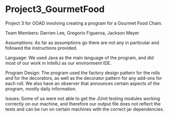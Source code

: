 # Project3_GourmetFood
Project 3 for OOAD involving creating a program for a Gourmet Food Chain.

Team Members: Darrien Lee, Gregorio Figueroa, Jackson Meyer

Assumptions: As far as assumptions go there are not any in particular and followed the instructions provided.

Language: We used Java as the main language of the program, and did most of our work in IntelliJ as our environment IDE.

Program Design: The program used the factory design pattern for the rolls and for the decorators, as well as the decorator pattern for any add-ons for each roll. We also have an observer that announces certain aspects of the program, mostly daily information.

Issues: Some of us were not able to get the JUnit testing modules working correctly on our machine, and therefore our output file does not reflect the tests and can be run on certain machines with the correct jar dependencies.